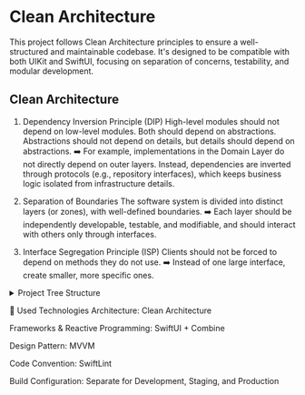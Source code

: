 # Clean Architecture
This project follows Clean Architecture principles to ensure a well-structured and maintainable codebase. It's designed to be compatible with both UIKit and SwiftUI, focusing on separation of concerns, testability, and modular development.

## Clean Architecture
1. Dependency Inversion Principle (DIP)
High-level modules should not depend on low-level modules. Both should depend on abstractions. Abstractions should not depend on details, but details should depend on abstractions.
➡️ For example, implementations in the Domain Layer do not directly depend on outer layers. Instead, dependencies are inverted through protocols (e.g., repository interfaces), which keeps business logic isolated from infrastructure details.

2. Separation of Boundaries
The software system is divided into distinct layers (or zones), with well-defined boundaries.
➡️ Each layer should be independently developable, testable, and modifiable, and should interact with others only through interfaces.

3. Interface Segregation Principle (ISP)
Clients should not be forced to depend on methods they do not use.
➡️ Instead of one large interface, create smaller, more specific ones.


<details>
  <summary>Project Tree Structure</summary>
  
  ```
  ./CleanArchitecture
├── Application                # App entry points and setup
│   ├── AppDelegate.swift
│   ├── SceneDelegate.swift
│   └── ViewControllerFactory.swift
│
├── Core                      # Shared infrastructure
│   ├── Dependency
│   │   └── DIContainer.swift    # Dependency injection (Swinject)
│   ├── Navigation
│   │   ├── AppRouter.swift      # Root navigation logic
│   │   ├── CouponRoute.swift    # Coupon navigation routes
│   │   ├── CultureCenterRoute.swift
│   │   ├── CustomNavigationContainer.swift  # SwiftUI navigation wrapper
│   │   └── NavigationProtocol.swift
│   └── Util
│       └── StringExtension.swift
│
├── Data                      # Data Layer
│   ├── Network
│   │   ├── API                 # Moya API definitions (TargetType)
│   │   ├── Service            # Network service implementations
│   │   └── MoyaProvider.swift # Moya configuration
│   ├── Repository
│   │   ├── Coupon             # Coupon repository implementation
│   │   ├── CultureCenter      # CultureCenter repository impl.
│   │   └── HomeRepository.swift
│   ├── Model
│   │   ├── DTO                # Data Transfer Objects (API responses)
│   │   │   ├── CouponDTO.swift
│   │   │   └── HomeDTO.swift
│   │   └── Bridge             # JS ↔ Native bridge logic
│   └── Transform
│       └── HomeTransform.swift # DTO → Entity mapping
│
├── Domain                    # Domain Layer (Business Logic)
│   ├── Entity
│   │   ├── Coupon             # Domain entities (pure business models)
│   │   ├── CultureLecture.swift
│   │   └── HomeEntity.swift
│   ├── UseCase
│   │   ├── CouponUseCase.swift   # Business logic for coupons
│   │   ├── CultureSearchListUseCase.swift
│   │   └── HomeUseCase.swift
│   └── Interface
│       ├── CouponRepositoryInterface.swift # Data access contracts
│       └── HomeRepositoryInterface.swift
│
├── Presentation              # Presentation Layer (UI)
│   ├── Common                # Shared UI components
│   │   ├── CustomNavigationBar.swift
│   │   ├── ToastView.swift
│   │   └── Button
│   ├── Coupon                # Coupon feature
│   │   ├── Screen            # SwiftUI/UIKit screens
│   │   ├── ViewModel         # CouponViewModel
│   │   └── Views             # Subviews (e.g., CouponListView)
│   ├── CultureCenter         # CultureCenter feature
│   │   ├── View
│   │   ├── ViewModel
│   │   └── CultureCenterWrapper.swift
│   ├── Home                  # Home feature
│   │   ├── HomeScreen.swift
│   │   └── HomeViewModel.swift
│   ├── MainTab               # Tab navigation
│   │   ├── MainTabType.swift
│   │   └── MainTabViewController.swift
│   └── WebView
│       └── BaseWebView.swift # WebView wrapper (SwiftUI/UIKit)
│
├── Global                    # Resources & config
│   ├── Resources
│   │   └── Assets.xcassets   # Images, colors, etc.
│   └── SupportingFiles
│       ├── Info.plist
│       └── Base.lproj        # Localization
│
└── base                      # Intro/launch screen
    ├── Intro.storyboard
    └── IntroViewController.swift
  ```
</details>


🧰 Used Technologies
Architecture: Clean Architecture

Frameworks & Reactive Programming: SwiftUI + Combine

Design Pattern: MVVM

Code Convention: SwiftLint

Build Configuration: Separate for Development, Staging, and Production

